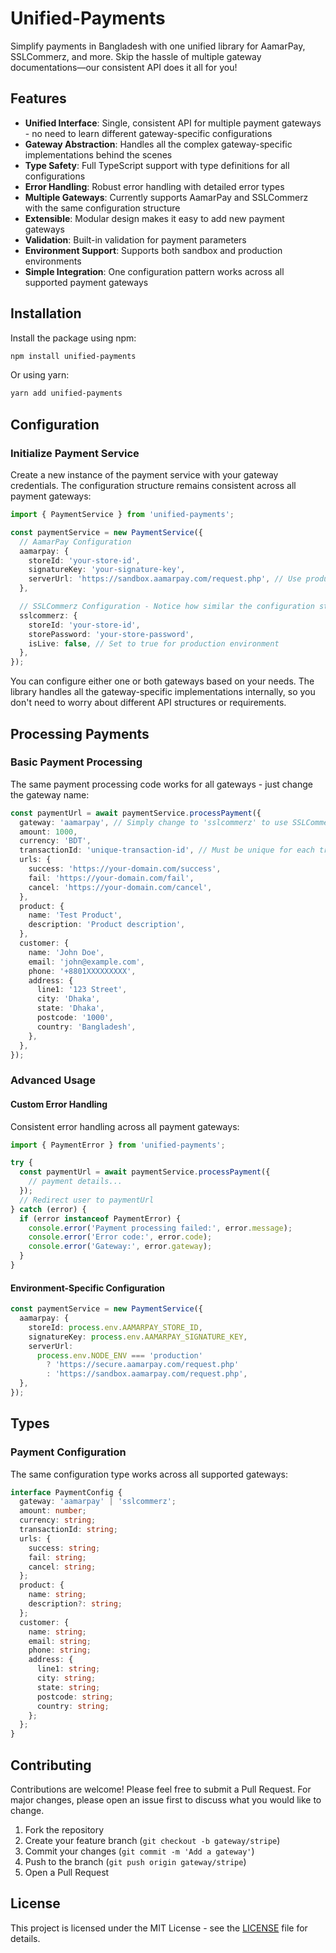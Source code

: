 # Unified-Payments

Simplify payments in Bangladesh with one unified library for AamarPay, SSLCommerz, and more. Skip the hassle of multiple gateway documentations—our consistent API does it all for you!

## Features

- **Unified Interface**: Single, consistent API for multiple payment gateways - no need to learn different gateway-specific configurations
- **Gateway Abstraction**: Handles all the complex gateway-specific implementations behind the scenes
- **Type Safety**: Full TypeScript support with type definitions for all configurations
- **Error Handling**: Robust error handling with detailed error types
- **Multiple Gateways**: Currently supports AamarPay and SSLCommerz with the same configuration structure
- **Extensible**: Modular design makes it easy to add new payment gateways
- **Validation**: Built-in validation for payment parameters
- **Environment Support**: Supports both sandbox and production environments
- **Simple Integration**: One configuration pattern works across all supported payment gateways

## Installation

Install the package using npm:

```bash
npm install unified-payments
```

Or using yarn:

```bash
yarn add unified-payments
```

## Configuration

### Initialize Payment Service

Create a new instance of the payment service with your gateway credentials. The configuration structure remains consistent across all payment gateways:

```typescript
import { PaymentService } from 'unified-payments';

const paymentService = new PaymentService({
  // AamarPay Configuration
  aamarpay: {
    storeId: 'your-store-id',
    signatureKey: 'your-signature-key',
    serverUrl: 'https://sandbox.aamarpay.com/request.php', // Use production URL for live environment
  },

  // SSLCommerz Configuration - Notice how similar the configuration structure is
  sslcommerz: {
    storeId: 'your-store-id',
    storePassword: 'your-store-password',
    isLive: false, // Set to true for production environment
  },
});
```

You can configure either one or both gateways based on your needs. The library handles all the gateway-specific implementations internally, so you don't need to worry about different API structures or requirements.

## Processing Payments

### Basic Payment Processing

The same payment processing code works for all gateways - just change the gateway name:

```typescript
const paymentUrl = await paymentService.processPayment({
  gateway: 'aamarpay', // Simply change to 'sslcommerz' to use SSLCommerz instead
  amount: 1000,
  currency: 'BDT',
  transactionId: 'unique-transaction-id', // Must be unique for each transaction
  urls: {
    success: 'https://your-domain.com/success',
    fail: 'https://your-domain.com/fail',
    cancel: 'https://your-domain.com/cancel',
  },
  product: {
    name: 'Test Product',
    description: 'Product description',
  },
  customer: {
    name: 'John Doe',
    email: 'john@example.com',
    phone: '+8801XXXXXXXXX',
    address: {
      line1: '123 Street',
      city: 'Dhaka',
      state: 'Dhaka',
      postcode: '1000',
      country: 'Bangladesh',
    },
  },
});
```

### Advanced Usage

#### Custom Error Handling

Consistent error handling across all payment gateways:

```typescript
import { PaymentError } from 'unified-payments';

try {
  const paymentUrl = await paymentService.processPayment({
    // payment details...
  });
  // Redirect user to paymentUrl
} catch (error) {
  if (error instanceof PaymentError) {
    console.error('Payment processing failed:', error.message);
    console.error('Error code:', error.code);
    console.error('Gateway:', error.gateway);
  }
}
```

#### Environment-Specific Configuration

```typescript
const paymentService = new PaymentService({
  aamarpay: {
    storeId: process.env.AAMARPAY_STORE_ID,
    signatureKey: process.env.AAMARPAY_SIGNATURE_KEY,
    serverUrl:
      process.env.NODE_ENV === 'production'
        ? 'https://secure.aamarpay.com/request.php'
        : 'https://sandbox.aamarpay.com/request.php',
  },
});
```

## Types

### Payment Configuration

The same configuration type works across all supported gateways:

```typescript
interface PaymentConfig {
  gateway: 'aamarpay' | 'sslcommerz';
  amount: number;
  currency: string;
  transactionId: string;
  urls: {
    success: string;
    fail: string;
    cancel: string;
  };
  product: {
    name: string;
    description?: string;
  };
  customer: {
    name: string;
    email: string;
    phone: string;
    address: {
      line1: string;
      city: string;
      state: string;
      postcode: string;
      country: string;
    };
  };
}
```

## Contributing

Contributions are welcome! Please feel free to submit a Pull Request. For major changes, please open an issue first to discuss what you would like to change.

1. Fork the repository
2. Create your feature branch (`git checkout -b gateway/stripe`)
3. Commit your changes (`git commit -m 'Add a gateway'`)
4. Push to the branch (`git push origin gateway/stripe`)
5. Open a Pull Request

## License

This project is licensed under the MIT License - see the [LICENSE](https://opensource.org/licenses/MIT) file for details.

